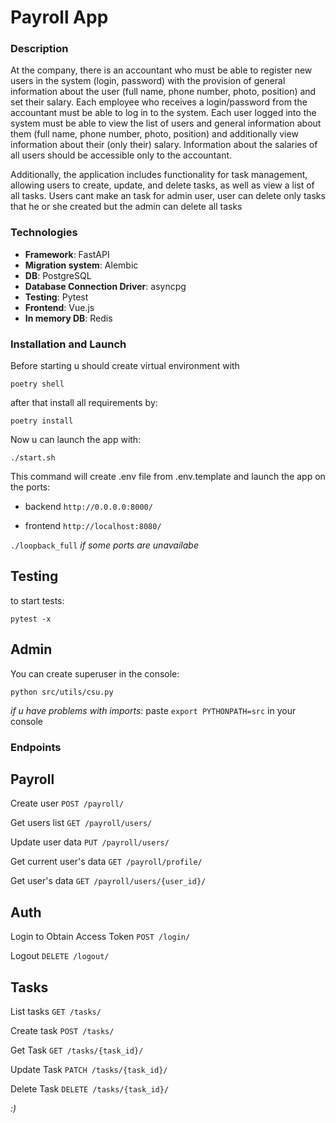 # Payroll App

### Description

At the company, there is an accountant who must be able to register new users in the system (login, password) with the provision of general information about the user (full name, phone number, photo, position) and set their salary. Each employee who receives a login/password from the accountant must be able to log in to the system. Each user logged into the system must be able to view the list of users and general information about them (full name, phone number, photo, position) and additionally view information about their (only their) salary. Information about the salaries of all users should be accessible only to the accountant.

Additionally, the application includes functionality for task management, allowing users to create, update, and delete tasks, as well as view a list of all tasks. Users cant make an task for admin user, user can delete only tasks that he or she created  but the admin can delete all tasks

### Technologies

- **Framework**: FastAPI
- **Migration system**: Alembic
- **DB**: PostgreSQL
- **Database Connection Driver**: asyncpg
- **Testing**: Pytest
- **Frontend**: Vue.js
- **In memory DB**: Redis

### Installation and Launch

Before starting u should create virtual environment with 
```
poetry shell
```

after that install all requirements by: 
```
poetry install
```

Now u can launch the app with:
```
./start.sh
```

This command will create .env file from .env.template and launch the app on the ports:
- backend
```http://0.0.0.0:8000/```

- frontend
```http://localhost:8080/```


```./loopback_full``` *if some ports are unavailabe*

## Testing
to start tests:
```
pytest -x
```

## Admin

You can create superuser in the console:
```
python src/utils/csu.py
```

*if u have problems with imports*:
paste ```export PYTHONPATH=src``` in your console

### Endpoints
## Payroll
Create user
```POST /payroll/```

Get users list
```GET /payroll/users/```

Update user data
```PUT /payroll/users/```

Get current user's data
```GET /payroll/profile/```

Get user's data
```GET /payroll/users/{user_id}/```

## Auth
Login to Obtain Access Token
```POST /login/```

Logout
```DELETE /logout/```

## Tasks
List tasks
```GET /tasks/```

Create task
```POST /tasks/```


Get Task
```GET /tasks/{task_id}/```


Update Task
```PATCH /tasks/{task_id}/```


Delete Task
```DELETE /tasks/{task_id}/```

*:)*
